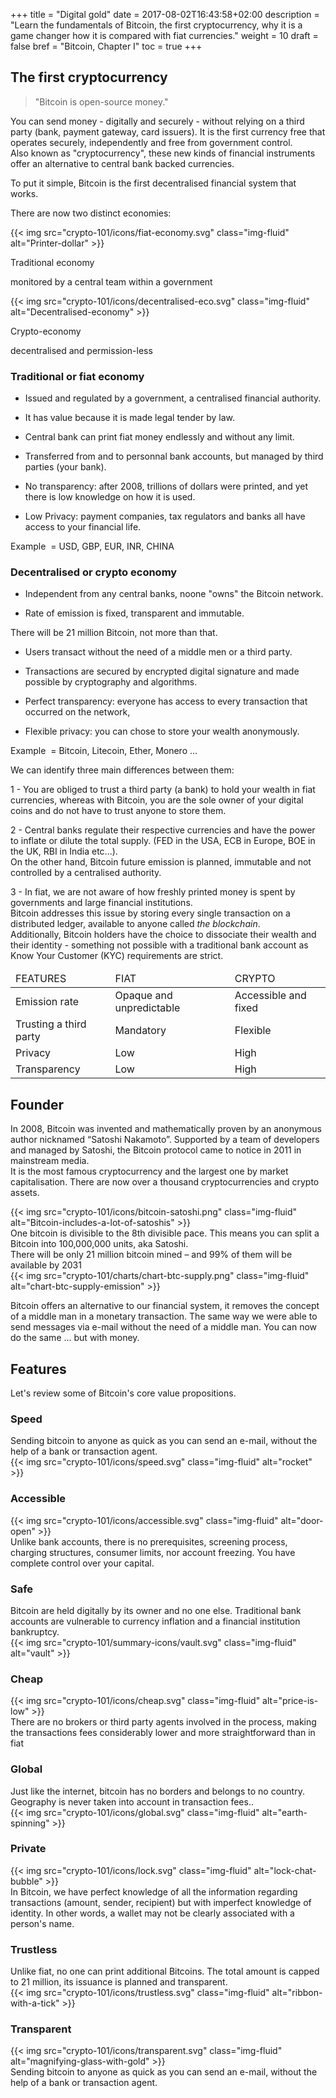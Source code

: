 +++
title = "Digital gold"
date = 2017-08-02T16:43:58+02:00
description = "Learn the fundamentals of Bitcoin, the first cryptocurrency, why it is a game changer how it is compared with fiat currencies."
weight = 10
draft = false
bref = "Bitcoin, Chapter I"
toc = true
+++


## The first cryptocurrency



> "Bitcoin is open-source money."

You can send money - digitally and securely - without relying on a third party (bank, payment gateway, card issuers). It is the first currency free that operates securely, independently and free from government control.  
Also known as "cryptocurrency", these new kinds of financial instruments offer an alternative to central bank backed currencies.

To put it simple, Bitcoin is the first decentralised financial system that works.


<p class="font-weight-bold text-center mt-5">There are now two distinct economies:</p>


<div class="container mt-5 my-4">
  <div class="row text-center">
    <div class="col">
      {{< img src="crypto-101/icons/fiat-economy.svg" class="img-fluid" alt="Printer-dollar" >}}
      <p class="font-weight-bold">Traditional economy </p>
      <p class="small">monitored by a central team within a government</p>
    </div>
    <div class="col">
      {{< img src="crypto-101/icons/decentralised-eco.svg" class="img-fluid" alt="Decentralised-economy" >}}
      <p class="font-weight-bold">Crypto-economy</p>
      <p class="small">decentralised and permission-less</p>
    </div>
  </div>
</div>




### Traditional or fiat economy



* Issued and regulated by a government, a centralised financial authority. 

* It has value because it is made legal tender by law.

* Central bank can print fiat money endlessly and without any limit.

* Transferred from and to personnal bank accounts, but managed by third parties (your bank).

* No transparency: after 2008,  trillions of dollars were printed, and yet there is low knowledge on how it is used. 

* Low Privacy: payment companies, tax regulators and banks all have access to your financial life.

Example  = USD, GBP, EUR, INR, CHINA




### Decentralised or crypto economy



* Independent from any central banks, noone "owns" the Bitcoin network.
 
* Rate of emission is fixed, transparent and immutable. 
<p>There will be 21 million Bitcoin, not more than that.</p>
 
* Users transact without the need of a middle men or a third party. 

* Transactions are secured by encrypted digital signature and made possible by cryptography and algorithms.

* Perfect transparency: everyone has access to every transaction that occurred on the network,

* Flexible privacy: you can chose to store your wealth anonymously.

Example  = Bitcoin, Litecoin, Ether, Monero ...




<p class="font-weight-bold text-center mt-4 my-2"> We can identify three main differences between them:</p>


1 - You are obliged to trust a third party (a bank) to hold your wealth in fiat currencies, whereas with Bitcoin, you are the sole owner of your digital coins and do not have to trust anyone to store them.

2 - Central banks regulate their respective currencies and have the power to inflate or dilute the total supply. (FED in the USA, ECB in Europe, BOE in the UK, RBI in India etc...).   
On the other hand, Bitcoin future emission is planned, immutable and not controlled by a centralised authority.

3 - In fiat, we are not aware of how freshly printed money is spent by governments and large financial institutions.  
Bitcoin addresses this issue by storing every single transaction on a distributed ledger, available to anyone called *the blockchain*.  
Additionally, Bitcoin holders have the choice to dissociate their wealth and their identity - something not possible with a traditional bank account as Know Your Customer (KYC) requirements are strict.


</table>
<table class="table table-sm table-striped my-4">
    <thead>
        <tr class="text-center font-weight-bold">
            <td>FEATURES</td>
            <td>FIAT</td>
            <td>CRYPTO</td>
        </tr>
    </thead>
    <tbody>
        <tr>
            <td class="text-left">Emission rate</td>
            <td class="text-center">Opaque and unpredictable</td>
            <td class="text-center">Accessible and fixed</td>
        </tr>
        <tr>
            <td class="text-left">Trusting a third party</td>
            <td class="text-center">Mandatory</td>
            <td class="text-center">Flexible</td>
        </tr>
        <tr>
            <td class="text-left">Privacy</td>
            <td class="text-center">Low</td>
            <td class="text-center">High</td>
        </tr>
        <tr>
            <td class="text-left">Transparency</td>
            <td class="text-center">Low</td>
            <td class="text-center">High</td>
        </tr>
    </tbody>
</table>

## Founder



In 2008, Bitcoin was invented and mathematically proven by an anonymous author nicknamed “Satoshi Nakamoto”. 
Supported by a team of developers and managed by Satoshi, the Bitcoin protocol came to notice in 2011 in mainstream media.  
It is the most famous cryptocurrency and the largest one by market capitalisation. There are now over a thousand cryptocurrencies and crypto assets.



<div class="container my-3">
  <div class="row align-items-center">
    <div class="col">
      {{< img src="crypto-101/icons/bitcoin-satoshi.png" class="img-fluid" alt="Bitcoin-includes-a-lot-of-satoshis" >}}
    </div>
    <div class="col">
      One bitcoin is divisible to the 8th divisible pace.  
      This means you can split a Bitcoin into 100,000,000 units, aka Satoshi.
    </div>
  </div>
  <div class="row align-items-center">
    <div class="col">
      There will be only 21 million bitcoin mined – and 99% of them will be available by 2031
    </div>
    <div class="col">
      {{< img src="crypto-101/charts/chart-btc-supply.png" class="img-fluid" alt="chart-btc-supply-emission" >}}
    </div>
  </div>
</div>


Bitcoin offers an alternative to our financial system, it removes the concept of a middle man in a monetary transaction. 
The same way we were able to send messages via e-mail without the need of a  middle man.
You can now do the same ... but with money.




## Features


Let's review some of Bitcoin's core value propositions.


### Speed

<div class="container my-3">
  <div class="row align-items-center">
    <div class="col  text-left">
      Sending bitcoin to anyone as quick as you can send an e-mail, without the help of a bank or transaction agent.
    </div>
    <div class="col  text-center">
      {{< img src="crypto-101/icons/speed.svg" class="img-fluid" alt="rocket" >}}
    </div>
  </div>
</div>



### Accessible 

<div class="container my-3">
  <div class="row align-items-center">
    <div class="col  text-center">
      {{< img src="crypto-101/icons/accessible.svg" class="img-fluid" alt="door-open" >}}
    </div>
    <div class="col  text-left">
      Unlike bank accounts, there is no prerequisites, screening process, charging structures, consumer limits, nor account freezing.
      You have complete control over your capital.
    </div>
  </div>
</div>



### Safe

<div class="container my-3">
  <div class="row align-items-center">
    <div class="col text-left">
     Bitcoin are held digitally by its owner and no one else. Traditional bank accounts are vulnerable to currency inflation and a financial institution bankruptcy.
    </div>
    <div class="col  text-center">
      {{< img src="crypto-101/summary-icons/vault.svg" class="img-fluid" alt="vault" >}}
    </div>
  </div>
</div>



### Cheap 

<div class="container my-3">
  <div class="row align-items-center">
    <div class="col text-center">
      {{< img src="crypto-101/icons/cheap.svg" class="img-fluid" alt="price-is-low" >}}
    </div>
    <div class="col text-left">
      There are no brokers or third party agents involved in the process, making the transactions fees considerably lower and more straightforward than in fiat
    </div>
  </div>
</div>



### Global 

<div class="container my-3">
  <div class="row align-items-center">
    <div class="col text-left">
     Just like the internet, bitcoin has no borders and belongs to no country. Geography is never taken into account in transaction fees..
    </div>
    <div class="col text-center">
      {{< img src="crypto-101/icons/global.svg" class="img-fluid" alt="earth-spinning" >}}
    </div>
  </div>
</div>



### Private

<div class="container my-3">
  <div class="row align-items-center">
    <div class="col text-center">
      {{< img src="crypto-101/icons/lock.svg" class="img-fluid" alt="lock-chat-bubble" >}}
    </div>
    <div class="col text-left">
      In Bitcoin, we have perfect knowledge of all the information regarding transactions (amount, sender, recipient) but with imperfect knowledge of identity.
In other words, a wallet may not be clearly associated with a person's name.
    </div>
  </div>
</div>



### Trustless

<div class="container my-3">
  <div class="row align-items-center">
    <div class="col text-left">
      Unlike fiat, no one can print additional Bitcoins. The total amount is capped to 21 million, its issuance is planned and transparent.
    </div>
    <div class="col text-center">
      {{< img src="crypto-101/icons/trustless.svg" class="img-fluid" alt="ribbon-with-a-tick" >}}
    </div>
  </div>
</div>



### Transparent

<div class="container my-3">
  <div class="row align-items-center text-center">
    <div class="col text-center">
      {{< img src="crypto-101/icons/transparent.svg" class="img-fluid" alt="magnifying-glass-with-gold" >}}
    </div>
    <div class="col text-left">
      Sending bitcoin to anyone as quick as you can send an e-mail, without the help of a bank or transaction agent.
    </div>
  </div>
</div>




